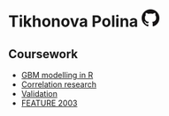 # Tikhonova Polina    [![Вернуться в репозиторий](GitHub-Mark-32px.png "Вернуться в репозиторий")](https://github.com/PollyTikhonova/coursework)
## Coursework

* [GBM modelling in R](https://PollyTikhonova.github.io/coursework/GBM)
* [Correlation research](https://PollyTikhonova.github.io/coursework/correlation)
* [Validation](https://PollyTikhonova.github.io/coursework/validation)
* [FEATURE 2003](https://PollyTikhonova.github.io/coursework/Feature_2003_experiment)
